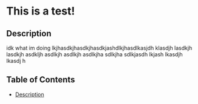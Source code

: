 # This is a test!

## Description
idk what im doing lkjhasdkjhasdkjhasdkjashdlkjhasdlkasjdh klasdjh lasdkjh lasdkjh asdkljh asdlkjh asdlkjh asdlkjha sdlkjha sdlkjasdh lkjash lkasdjh lkasdj h

## Table of Contents
* [Description](#description)

